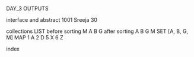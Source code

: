 DAY_3 OUTPUTS

interface and abstract
1001
Sreeja
30

collections
LIST
before sorting
M
A
B
G
after sorting
A
B
G
M
SET
[A, B, G, M]
MAP
1 A
2 D
5 X
6 Z

index

